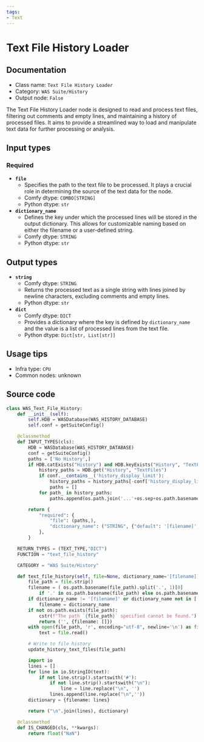```yaml
---
tags:
- Text
---
```


# Text File History Loader
## Documentation
- Class name: `Text File History Loader`
- Category: `WAS Suite/History`
- Output node: `False`

The Text File History Loader node is designed to read and process text files, filtering out comments and empty lines, and maintaining a history of processed files. It aims to provide a streamlined way to load and manipulate text data for further processing or analysis.
## Input types
### Required
- **`file`**
    - Specifies the path to the text file to be processed. It plays a crucial role in determining the source of the text data for the node.
    - Comfy dtype: `COMBO[STRING]`
    - Python dtype: `str`
- **`dictionary_name`**
    - Defines the key under which the processed lines will be stored in the output dictionary. This allows for customizable naming based on either the filename or a user-defined string.
    - Comfy dtype: `STRING`
    - Python dtype: `str`
## Output types
- **`string`**
    - Comfy dtype: `STRING`
    - Returns the processed text as a single string with lines joined by newline characters, excluding comments and empty lines.
    - Python dtype: `str`
- **`dict`**
    - Comfy dtype: `DICT`
    - Provides a dictionary where the key is defined by `dictionary_name` and the value is a list of processed lines from the text file.
    - Python dtype: `Dict[str, List[str]]`
## Usage tips
- Infra type: `CPU`
- Common nodes: unknown


## Source code
```python
class WAS_Text_File_History:
    def __init__(self):
        self.HDB = WASDatabase(WAS_HISTORY_DATABASE)
        self.conf = getSuiteConfig()

    @classmethod
    def INPUT_TYPES(cls):
        HDB = WASDatabase(WAS_HISTORY_DATABASE)
        conf = getSuiteConfig()
        paths = ['No History',]
        if HDB.catExists("History") and HDB.keyExists("History", "TextFiles"):
            history_paths = HDB.get("History", "TextFiles")
            if conf.__contains__('history_display_limit'):
                history_paths = history_paths[-conf['history_display_limit']:]
                paths = []
            for path_ in history_paths:
                paths.append(os.path.join('...'+os.sep+os.path.basename(os.path.dirname(path_)), os.path.basename(path_)))

        return {
            "required": {
                "file": (paths,),
                "dictionary_name": ("STRING", {"default": '[filename]', "multiline": True}),
            },
        }

    RETURN_TYPES = (TEXT_TYPE,"DICT")
    FUNCTION = "text_file_history"

    CATEGORY = "WAS Suite/History"

    def text_file_history(self, file=None, dictionary_name='[filename]]'):
        file_path = file.strip()
        filename = ( os.path.basename(file_path).split('.', 1)[0]
            if '.' in os.path.basename(file_path) else os.path.basename(file_path) )
        if dictionary_name != '[filename]' or dictionary_name not in [' ', '']:
            filename = dictionary_name
        if not os.path.exists(file_path):
            cstr(f"The path `{file_path}` specified cannot be found.").error.print()
            return ('', {filename: []})
        with open(file_path, 'r', encoding="utf-8", newline='\n') as file:
            text = file.read()

        # Write to file history
        update_history_text_files(file_path)

        import io
        lines = []
        for line in io.StringIO(text):
            if not line.strip().startswith('#'):
                if not line.strip().startswith("\n"):
                    line = line.replace("\n", '')
                lines.append(line.replace("\n",''))
        dictionary = {filename: lines}

        return ("\n".join(lines), dictionary)

    @classmethod
    def IS_CHANGED(cls, **kwargs):
        return float("NaN")

```

